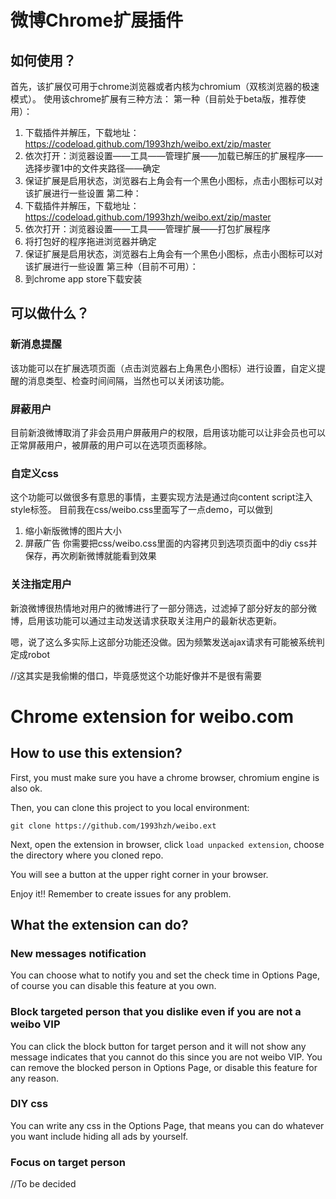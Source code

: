 # 微博Chrome扩展插件

## 如何使用？
首先，该扩展仅可用于chrome浏览器或者内核为chromium（双核浏览器的极速模式）。
使用该chrome扩展有三种方法：
第一种（目前处于beta版，推荐使用）：
  1. 下载插件并解压，下载地址：https://codeload.github.com/1993hzh/weibo.ext/zip/master
  2. 依次打开：浏览器设置——工具——管理扩展——加载已解压的扩展程序——选择步骤1中的文件夹路径——确定
  3. 保证扩展是启用状态，浏览器右上角会有一个黑色小图标，点击小图标可以对该扩展进行一些设置
第二种：
  1. 下载插件并解压，下载地址：https://codeload.github.com/1993hzh/weibo.ext/zip/master
  2. 依次打开：浏览器设置——工具——管理扩展——打包扩展程序
  3. 将打包好的程序拖进浏览器并确定
  4. 保证扩展是启用状态，浏览器右上角会有一个黑色小图标，点击小图标可以对该扩展进行一些设置
第三种（目前不可用）：
  1. 到chrome app store下载安装

## 可以做什么？
### 新消息提醒
该功能可以在扩展选项页面（点击浏览器右上角黑色小图标）进行设置，自定义提醒的消息类型、检查时间间隔，当然也可以关闭该功能。

### 屏蔽用户
目前新浪微博取消了非会员用户屏蔽用户的权限，启用该功能可以让非会员也可以正常屏蔽用户，被屏蔽的用户可以在选项页面移除。

### 自定义css
这个功能可以做很多有意思的事情，主要实现方法是通过向content script注入style标签。
目前我在css/weibo.css里面写了一点demo，可以做到
1. 缩小新版微博的图片大小
2. 屏蔽广告
你需要把css/weibo.css里面的内容拷贝到选项页面中的diy css并保存，再次刷新微博就能看到效果

### 关注指定用户
新浪微博很热情地对用户的微博进行了一部分筛选，过滤掉了部分好友的部分微博，启用该功能可以通过主动发送请求获取关注用户的最新状态更新。

嗯，说了这么多实际上这部分功能还没做。因为频繁发送ajax请求有可能被系统判定成robot 

//这其实是我偷懒的借口，毕竟感觉这个功能好像并不是很有需要


# Chrome extension for weibo.com

## How to use this extension?
First, you must make sure you have a chrome browser, chromium engine is also ok.

Then, you can clone this project to you local environment:
```
git clone https://github.com/1993hzh/weibo.ext
```

Next, open the extension in browser, click `load unpacked extension`, choose the directory where you cloned repo.

You will see a button at the upper right corner in your browser.

Enjoy it!! Remember to create issues for any problem.

## What the extension can do?
### New messages notification
You can choose what to notify you and set the check time in Options Page, of course you can disable this feature at you own.

### Block targeted person that you dislike even if you are not a weibo VIP
You can click the block button for target person and it will not show any message indicates that you cannot do this since you are not weibo VIP.
You can remove the blocked person in Options Page, or disable this feature for any reason.

### DIY css
You can write any css in the Options Page, that means you can do whatever you want include hiding all ads by yourself.

### Focus on target person
//To be decided
